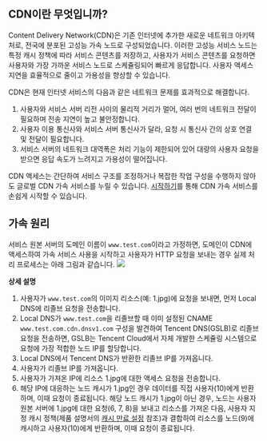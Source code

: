 ## CDN이란 무엇입니까?

Content Delivery Network(CDN)은 기존 인터넷에 추가한 새로운 네트워크 아키텍처로, 전국에 분포된 고성능 가속 노드로 구성되었습니다. 이러한 고성능 서비스 노드는 특정 캐시 정책에 따라 서비스 콘텐츠를 저장하고, 사용자가 서비스 콘텐츠를 요청하면 사용자와 가장 가까운 서비스 노드로 스케쥴링되어 빠르게 응답합니다. 사용자 액세스 지연을 효율적으로 줄이고 가용성을 향상할 수 있습니다.

CDN은 현재 인터넷 서비스의 다음과 같은 네트워크 문제를 효과적으로 해결합니다.
1. 사용자와 서비스 서버 리전 사이의 물리적 거리가 멀어, 여러 번의 네트워크 전달이 필요하며 전송 지연이 높고 불안정합니다.
2. 사용자 이용 통신사와 서비스 서버 통신사가 달라, 요청 시 통신사 간의 상호 연결 및 전달이 필요합니다.
3. 서비스 서버의 네트워크 대역폭은 처리 기능이 제한되어 있어 대량의 사용자 요청을 받으면 응답 속도가 느려지고 가용성이 떨어집니다.

CDN 액세스는 간단하여 서비스 구조를 조정하거나 복잡한 작업 구성을 수행하지 않아도 글로벌 CDN 가속 서비스를 누릴 수 있습니다. [시작하기](https://intl.cloud.tencent.com/document/product/228/3149)를 통해 CDN 가속 서비스를 손쉽게 시작할 수 있습니다.

## 가속 원리
서비스 원본 서버의 도메인 이름이 ```www.test.com```이라고 가정하면, 도메인이 CDN에 액세스하여 가속 서비스 사용을 시작하고 사용자가 HTTP 요청을 보내는 경우 실제 처리 프로세스는 아래 그림과 같습니다.
![](https://main.qcloudimg.com/raw/c155f8268c6ebdcc84f50cfb06f1f638.png)

**상세 설명**
1. 사용자가 ```www.test.com```의 이미지 리소스(예: 1.jpg)에 요청을 보내면, 먼저 Local DNS에 리졸브 요청을 전송합니다.
2. Local DNS가 ```www.test.com```을 리졸브할 때 이미 설정된 CNAME ```www.test.com.cdn.dnsv1.com``` 구성을 발견하여 Tencent DNS(GSLB)로 리졸브 요청을 전송하면, GSLB는 Tencent Cloud에서 자체 개발한 스케쥴링 시스템으로 요청에 가장 적합한 노드 IP를 할당합니다.
3. Local DNS에서 Tencent DNS가 반환한 리졸브 IP를 가져옵니다.
4. 사용자가 리졸브 IP를 가져옵니다.
5. 사용자가 가져온 IP에 리소스 1.jpg에 대한 액세스 요청을 전송합니다.
6. 해당 IP에 대응하는 노드 캐시가 1.jpg인 경우 데이터를 직접 사용자(10)에게 반환하며, 이때 요청이 종료됩니다. 해당 노드 캐시가 1.jpg이 아닌 경우, 노드는 사용자 원본 서버에 1.jpg에 대한 요청(6, 7, 8)을 보내고 리소스를 가져온 다음, 사용자 지정 캐시 정책(제품 설명서의 [캐시 만료 설정](https://intl.cloud.tencent.com/doc/product/228/6290) 참조)과 결합하여 리소스를 노드(9)에 캐시하고 사용자(10)에게 반환하며, 이때 요청이 종료됩니다.
